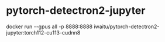 # pytorch-detectron2-jupyter

docker run --gpus all -p 8888:8888 iwaitu/pytorch-detectron2-jupyter:torch112-cu113-cudnn8

